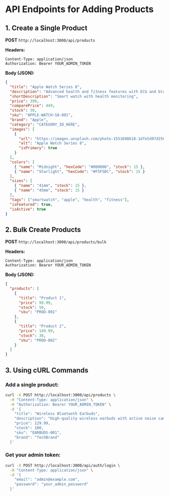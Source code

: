 # API Endpoints for Adding Products

## 1. Create a Single Product
**POST** `http://localhost:3000/api/products`

**Headers:**
```
Content-Type: application/json
Authorization: Bearer YOUR_ADMIN_TOKEN
```

**Body (JSON):**
```json
{
  "title": "Apple Watch Series 8",
  "description": "Advanced health and fitness features with ECG and blood oxygen monitoring",
  "shortDescription": "Smart watch with health monitoring",
  "price": 399,
  "comparePrice": 449,
  "stock": 30,
  "sku": "APPLE-WATCH-S8-001",
  "brand": "Apple",
  "category": "CATEGORY_ID_HERE",
  "images": [
    {
      "url": "https://images.unsplash.com/photo-1551698618-1dfe5d97d256?w=500",
      "alt": "Apple Watch Series 8",
      "isPrimary": true
    }
  ],
  "colors": [
    { "name": "Midnight", "hexCode": "#000000", "stock": 15 },
    { "name": "Starlight", "hexCode": "#F5F5DC", "stock": 15 }
  ],
  "sizes": [
    { "name": "41mm", "stock": 15 },
    { "name": "45mm", "stock": 15 }
  ],
  "tags": ["smartwatch", "apple", "health", "fitness"],
  "isFeatured": true,
  "isActive": true
}
```

## 2. Bulk Create Products
**POST** `http://localhost:3000/api/products/bulk`

**Headers:**
```
Content-Type: application/json
Authorization: Bearer YOUR_ADMIN_TOKEN
```

**Body (JSON):**
```json
{
  "products": [
    {
      "title": "Product 1",
      "price": 99.99,
      "stock": 50,
      "sku": "PROD-001"
    },
    {
      "title": "Product 2",
      "price": 149.99,
      "stock": 30,
      "sku": "PROD-002"
    }
  ]
}
```

## 3. Using cURL Commands

### Add a single product:
```bash
curl -X POST http://localhost:3000/api/products \
  -H "Content-Type: application/json" \
  -H "Authorization: Bearer YOUR_ADMIN_TOKEN" \
  -d '{
    "title": "Wireless Bluetooth Earbuds",
    "description": "High-quality wireless earbuds with active noise cancellation",
    "price": 129.99,
    "stock": 100,
    "sku": "EARBUDS-001",
    "brand": "TechBrand"
  }'
```

### Get your admin token:
```bash
curl -X POST http://localhost:3000/api/auth/login \
  -H "Content-Type: application/json" \
  -d '{
    "email": "admin@example.com",
    "password": "your_admin_password"
  }'
```
